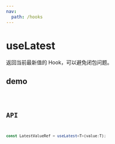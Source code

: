 ```yaml
---
nav:
  path: /hooks
---
```

# useLatest

返回当前最新值的 Hook，可以避免闭包问题。

## demo
<code src="./demo/demo1.tsx">

## API
```typescript
const LatestValueRef = useLatest<T>(value:T);
```